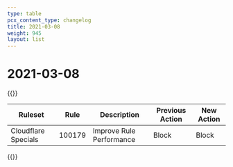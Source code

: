 ```yaml
---
type: table
pcx_content_type: changelog
title: 2021-03-08
weight: 945
layout: list
---
```


# 2021-03-08

{{<table-wrap>}}

<table style="width: 100%">
  <thead>
    <tr>
      <th>Ruleset</th>
      <th>Rule</th>
      <th>Description</th>
      <th>Previous Action</th>
      <th>New Action</th>
    </tr>
  </thead>
  <tbody>
    <tr>
      <td>Cloudflare Specials</td>
      <td>100179</td>
      <td>Improve Rule Performance</td>
      <td>Block</td>
      <td>Block</td>
    </tr>
  </tbody>
</table>
{{</table-wrap>}}
